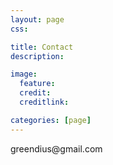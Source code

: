 ```yaml
---
layout: page
css:

title: Contact
description:

image:
  feature:
  credit:
  creditlink:

categories: [page]
---
```


<div class="centered">
  <p>greendius@gmail.com</p>
  <p>
    <i class="fa fa-github fa-2x"></i>&nbsp;
    <i class="fa fa-twitter fa-2x"></i>&nbsp;
    <i class="fa fa-google-plus fa-2x"></i>
  </p>
</div>

